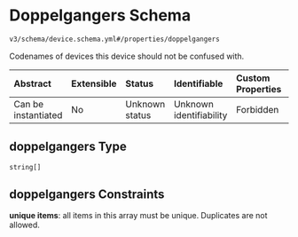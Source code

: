 # Doppelgangers Schema

```txt
v3/schema/device.schema.yml#/properties/doppelgangers
```

Codenames of devices this device should not be confused with.

| Abstract            | Extensible | Status         | Identifiable            | Custom Properties | Additional Properties | Access Restrictions | Defined In                                                          |
| :------------------ | :--------- | :------------- | :---------------------- | :---------------- | :-------------------- | :------------------ | :------------------------------------------------------------------ |
| Can be instantiated | No         | Unknown status | Unknown identifiability | Forbidden         | Allowed               | none                | [device.schema.json*](../device.schema.json "open original schema") |

## doppelgangers Type

`string[]`

## doppelgangers Constraints

**unique items**: all items in this array must be unique. Duplicates are not allowed.
